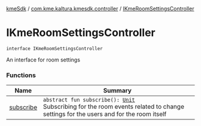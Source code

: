 [kmeSdk](../../index.md) / [com.kme.kaltura.kmesdk.controller](../index.md) / [IKmeRoomSettingsController](./index.md)

# IKmeRoomSettingsController

`interface IKmeRoomSettingsController`

An interface for room settings

### Functions

| Name | Summary |
|---|---|
| [subscribe](subscribe.md) | `abstract fun subscribe(): `[`Unit`](https://kotlinlang.org/api/latest/jvm/stdlib/kotlin/-unit/index.html)<br>Subscribing for the room events related to change settings for the users and for the room itself |
